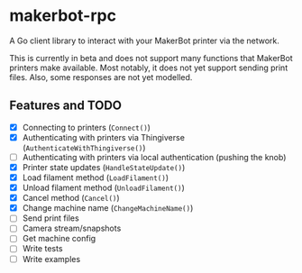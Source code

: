 # makerbot-rpc

A Go client library to interact with your MakerBot printer via the network.

This is currently in beta and does not support many functions that MakerBot printers make available. Most notably, it does not yet support sending print files. Also, some responses are not yet modelled.

## Features and TODO

- [x] Connecting to printers (`Connect()`)
- [x] Authenticating with printers via Thingiverse (`AuthenticateWithThingiverse()`)
- [ ] Authenticating with printers via local authentication (pushing the knob)
- [x] Printer state updates (`HandleStateUpdate()`)
- [x] Load filament method (`LoadFilament()`)
- [x] Unload filament method (`UnloadFilament()`)
- [x] Cancel method (`Cancel()`)
- [x] Change machine name (`ChangeMachineName()`)
- [ ] Send print files
- [ ] Camera stream/snapshots
- [ ] Get machine config
- [ ] Write tests
- [ ] Write examples